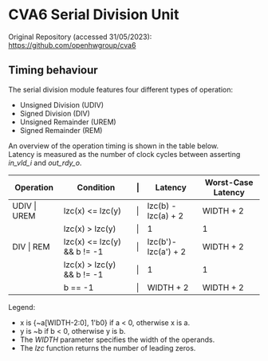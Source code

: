 # CVA6 Serial Division Unit

Original Repository (accessed 31/05/2023):  
https://github.com/openhwgroup/cva6

## Timing behaviour

The serial division module features four different types of operation:  
 - Unsigned Division (UDIV)
 - Signed Division (DIV)
 - Unsigned Remainder (UREM)
 - Signed Remainder (REM)

An overview of the operation timing is shown in the table below.  
Latency is measured as the number of clock cycles between asserting *in_vld_i* and *out_rdy_o*.  

| Operation    | Condition                   | \| | Latency             | Worst-Case Latency |
|--------------|-----------------------------|----|---------------------|--------------------|
| UDIV \| UREM | lzc(x) <= lzc(y)            | \| | lzc(b) - lzc(a) + 2 | WIDTH + 2          |
|              | lzc(x) >  lzc(y)            | \| | 1                   | 1                  |
| DIV \| REM   | lzc(x) <= lzc(y) && b != -1 | \| | lzc(b')-lzc(a') + 2 | WIDTH + 2          |
|              | lzc(x) >  lzc(y) && b != -1 | \| | 1                   | 1                  |
|              | b == -1                     | \| | WIDTH + 2           | WIDTH + 2          |

Legend:  
 - x is {~a[WIDTH-2:0], 1'b0} if a < 0, otherwise x is a.
 - y is ~b if b < 0, otherwise y is b.
 - The *WIDTH* parameter specifies the width of the operands.  
 - The *lzc* function returns the number of leading zeros.  